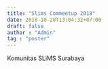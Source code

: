 ```yaml
---
title: "Slims Commeetup 2018"
date: 2018-10-28T13:04:32+07:00
draft: false
author : "Admin"
tag : "poster"
---
```


Komunitas SLiMS Surabaya 
